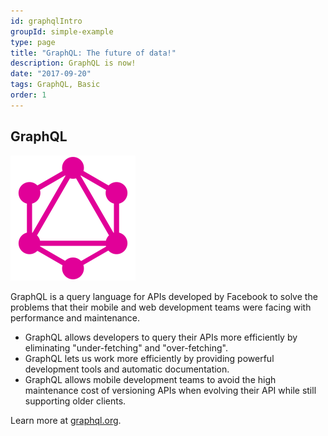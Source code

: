 ```yaml
---
id: graphqlIntro
groupId: simple-example
type: page
title: "GraphQL: The future of data!"
description: GraphQL is now!
date: "2017-09-20"
tags: GraphQL, Basic
order: 1
---
```


## GraphQL

<img src="graphql-logo.svg" alt="GraphQL Logo" style="width: 200px"/>

GraphQL is a query language for APIs developed by Facebook to solve the problems
that their mobile and web development teams were facing with performance and
maintenance.

* GraphQL allows developers to query their APIs more efficiently by eliminating "under-fetching" and "over-fetching".
* GraphQL lets us work more efficiently by providing powerful development tools and automatic documentation.
* GraphQL allows mobile development teams to avoid the high maintenance cost of versioning APIs when evolving their API while still supporting older clients.

Learn more at [graphql.org](http://graphql.org/).
